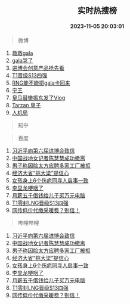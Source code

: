 <div align="center"><h2>实时热搜榜</h2><h4>2023-11-05 20:03:01</h4></div>

> 微博  

1. [救救gala](https://s.weibo.com/weibo?q=%E6%95%91%E6%95%91gala&t=31&band_rank=1&Refer=top)<br />
2. [gala哭了](https://s.weibo.com/weibo?q=gala%E5%93%AD%E4%BA%86&t=31&band_rank=2&Refer=top)<br />
3. [进博会创意产品抢先看](https://s.weibo.com/weibo?q=%23%E8%BF%9B%E5%8D%9A%E4%BC%9A%E5%88%9B%E6%84%8F%E4%BA%A7%E5%93%81%E6%8A%A2%E5%85%88%E7%9C%8B%23&t=31&band_rank=3&Refer=top)<br />
4. [T1晋级S13四强](https://s.weibo.com/weibo?q=%23T1%E6%99%8B%E7%BA%A7S13%E5%9B%9B%E5%BC%BA%23&t=31&band_rank=4&Refer=top)<br />
5. [RNG能不能把gala卡回来](https://s.weibo.com/weibo?q=%23RNG%E8%83%BD%E4%B8%8D%E8%83%BD%E6%8A%8Agala%E5%8D%A1%E5%9B%9E%E6%9D%A5%23&t=31&band_rank=5&Refer=top)<br />
6. [宁王](https://s.weibo.com/weibo?q=%E5%AE%81%E7%8E%8B&t=31&band_rank=6&Refer=top)<br />
7. [皇马替樊振东发了Vlog](https://s.weibo.com/weibo?q=%E7%9A%87%E9%A9%AC%E6%9B%BF%E6%A8%8A%E6%8C%AF%E4%B8%9C%E5%8F%91%E4%BA%86Vlog&t=31&band_rank=7&Refer=top)<br />
8. [Tarzan 皇子](https://s.weibo.com/weibo?q=Tarzan%20%E7%9A%87%E5%AD%90&t=31&band_rank=8&Refer=top)<br />
9. [人机局](https://s.weibo.com/weibo?q=%E4%BA%BA%E6%9C%BA%E5%B1%80&t=31&band_rank=9&Refer=top)<br />

> 知乎  


> 百度  

1. [习近平向第六届进博会致信](https://www.baidu.com/s?wd=%E4%B9%A0%E8%BF%91%E5%B9%B3%E5%90%91%E7%AC%AC%E5%85%AD%E5%B1%8A%E8%BF%9B%E5%8D%9A%E4%BC%9A%E8%87%B4%E4%BF%A1&sa=fyb_news&rsv_dl=fyb_news)<br />
2. [中国战地女记者陈慧慧成功撤离](https://www.baidu.com/s?wd=%E4%B8%AD%E5%9B%BD%E6%88%98%E5%9C%B0%E5%A5%B3%E8%AE%B0%E8%80%85%E9%99%88%E6%85%A7%E6%85%A7%E6%88%90%E5%8A%9F%E6%92%A4%E7%A6%BB&sa=fyb_news&rsv_dl=fyb_news)<br />
3. [男子称因脸太方应聘多家工厂被拒](https://www.baidu.com/s?wd=%E7%94%B7%E5%AD%90%E7%A7%B0%E5%9B%A0%E8%84%B8%E5%A4%AA%E6%96%B9%E5%BA%94%E8%81%98%E5%A4%9A%E5%AE%B6%E5%B7%A5%E5%8E%82%E8%A2%AB%E6%8B%92&sa=fyb_news&rsv_dl=fyb_news)<br />
4. [经济大省“挑大梁”提信心](https://www.baidu.com/s?wd=%E7%BB%8F%E6%B5%8E%E5%A4%A7%E7%9C%81%E2%80%9C%E6%8C%91%E5%A4%A7%E6%A2%81%E2%80%9D%E6%8F%90%E4%BF%A1%E5%BF%83&sa=fyb_news&rsv_dl=fyb_news)<br />
5. [女孩身上6个伤疤同寻人启事一致](https://www.baidu.com/s?wd=%E5%A5%B3%E5%AD%A9%E8%BA%AB%E4%B8%8A6%E4%B8%AA%E4%BC%A4%E7%96%A4%E5%90%8C%E5%AF%BB%E4%BA%BA%E5%90%AF%E4%BA%8B%E4%B8%80%E8%87%B4&sa=fyb_news&rsv_dl=fyb_news)<br />
6. [李显龙哽咽了](https://www.baidu.com/s?wd=%E6%9D%8E%E6%98%BE%E9%BE%99%E5%93%BD%E5%92%BD%E4%BA%86&sa=fyb_news&rsv_dl=fyb_news)<br />
7. [月薪五千借钱给儿子买万元电脑](https://www.baidu.com/s?wd=%E6%9C%88%E8%96%AA%E4%BA%94%E5%8D%83%E5%80%9F%E9%92%B1%E7%BB%99%E5%84%BF%E5%AD%90%E4%B9%B0%E4%B8%87%E5%85%83%E7%94%B5%E8%84%91&sa=fyb_news&rsv_dl=fyb_news)<br />
8. [T1零封LNG晋级S13四强](https://www.baidu.com/s?wd=T1%E9%9B%B6%E5%B0%81LNG%E6%99%8B%E7%BA%A7S13%E5%9B%9B%E5%BC%BA&sa=fyb_news&rsv_dl=fyb_news)<br />
9. [网传低价代缴采暖费？别信！](https://www.baidu.com/s?wd=%E7%BD%91%E4%BC%A0%E4%BD%8E%E4%BB%B7%E4%BB%A3%E7%BC%B4%E9%87%87%E6%9A%96%E8%B4%B9%EF%BC%9F%E5%88%AB%E4%BF%A1%EF%BC%81&sa=fyb_news&rsv_dl=fyb_news)<br />

> 哔哩哔哩  

1. [习近平向第六届进博会致信](https://www.baidu.com/s?wd=%E4%B9%A0%E8%BF%91%E5%B9%B3%E5%90%91%E7%AC%AC%E5%85%AD%E5%B1%8A%E8%BF%9B%E5%8D%9A%E4%BC%9A%E8%87%B4%E4%BF%A1&sa=fyb_news&rsv_dl=fyb_news)<br />
2. [中国战地女记者陈慧慧成功撤离](https://www.baidu.com/s?wd=%E4%B8%AD%E5%9B%BD%E6%88%98%E5%9C%B0%E5%A5%B3%E8%AE%B0%E8%80%85%E9%99%88%E6%85%A7%E6%85%A7%E6%88%90%E5%8A%9F%E6%92%A4%E7%A6%BB&sa=fyb_news&rsv_dl=fyb_news)<br />
3. [男子称因脸太方应聘多家工厂被拒](https://www.baidu.com/s?wd=%E7%94%B7%E5%AD%90%E7%A7%B0%E5%9B%A0%E8%84%B8%E5%A4%AA%E6%96%B9%E5%BA%94%E8%81%98%E5%A4%9A%E5%AE%B6%E5%B7%A5%E5%8E%82%E8%A2%AB%E6%8B%92&sa=fyb_news&rsv_dl=fyb_news)<br />
4. [经济大省“挑大梁”提信心](https://www.baidu.com/s?wd=%E7%BB%8F%E6%B5%8E%E5%A4%A7%E7%9C%81%E2%80%9C%E6%8C%91%E5%A4%A7%E6%A2%81%E2%80%9D%E6%8F%90%E4%BF%A1%E5%BF%83&sa=fyb_news&rsv_dl=fyb_news)<br />
5. [女孩身上6个伤疤同寻人启事一致](https://www.baidu.com/s?wd=%E5%A5%B3%E5%AD%A9%E8%BA%AB%E4%B8%8A6%E4%B8%AA%E4%BC%A4%E7%96%A4%E5%90%8C%E5%AF%BB%E4%BA%BA%E5%90%AF%E4%BA%8B%E4%B8%80%E8%87%B4&sa=fyb_news&rsv_dl=fyb_news)<br />
6. [李显龙哽咽了](https://www.baidu.com/s?wd=%E6%9D%8E%E6%98%BE%E9%BE%99%E5%93%BD%E5%92%BD%E4%BA%86&sa=fyb_news&rsv_dl=fyb_news)<br />
7. [月薪五千借钱给儿子买万元电脑](https://www.baidu.com/s?wd=%E6%9C%88%E8%96%AA%E4%BA%94%E5%8D%83%E5%80%9F%E9%92%B1%E7%BB%99%E5%84%BF%E5%AD%90%E4%B9%B0%E4%B8%87%E5%85%83%E7%94%B5%E8%84%91&sa=fyb_news&rsv_dl=fyb_news)<br />
8. [T1零封LNG晋级S13四强](https://www.baidu.com/s?wd=T1%E9%9B%B6%E5%B0%81LNG%E6%99%8B%E7%BA%A7S13%E5%9B%9B%E5%BC%BA&sa=fyb_news&rsv_dl=fyb_news)<br />
9. [网传低价代缴采暖费？别信！](https://www.baidu.com/s?wd=%E7%BD%91%E4%BC%A0%E4%BD%8E%E4%BB%B7%E4%BB%A3%E7%BC%B4%E9%87%87%E6%9A%96%E8%B4%B9%EF%BC%9F%E5%88%AB%E4%BF%A1%EF%BC%81&sa=fyb_news&rsv_dl=fyb_news)<br />
